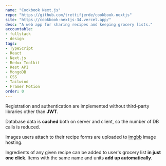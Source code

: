 ```yaml
---
name: "Cookbook Next.js"
repo: "https://github.com/trettifjerde/cookbook-nextjs"
site: "https://cookbook-nextjs-34.vercel.app/"
desc: "A web app for sharing recipes and keeping grocery lists."
accountable:
- fullstack
- design
tags: 
- TypeScript
- React
- Next.js
- Redux Toolkit
- Rest API
- MongoDB
- CSS
- Tailwind
- Framer Motion
order: 0
---
```

Registration and authentication are implemented without third-party libraries other than **JWT**.

Database data is **cached** both on server and client, so the number of DB calls is reduced.

Images users attach to their recipe forms are uploaded to [imgbb](https://imgbb.com/) image hosting.

Ingredients of any given recipe can be added to user's grocery list **in just one click**. Items with the same name and units **add up automatically**.